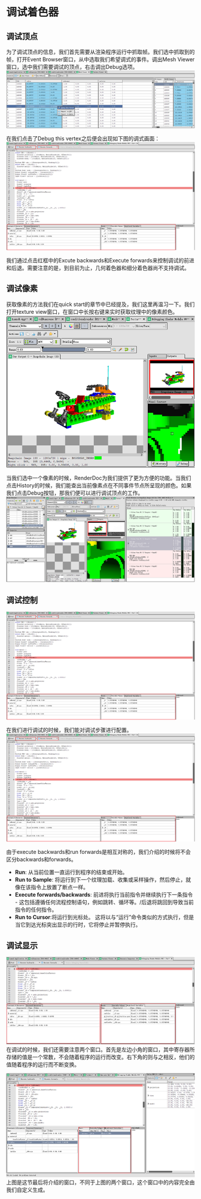 # 调试着色器
## 调试顶点
为了调试顶点的信息，我们首先需要从渲染程序运行中抓取帧。我们选中抓取到的帧，打开Event Browser窗口，从中选取我们希望调式的事件。调出Mesh Viewer窗口，选中我们需要调试的顶点，右击调出Debug选项。
![](./img/3.RenderDoc_vertex_debug.png)
<br/>

在我们点击了Debug this vertex之后便会出现如下图的调式画面：
![](./img/3.RenderDoc_vertex_debug_forward_backward.png)
<br/>

我们通过点击红框中的Excute backwards和Execute forwards来控制调试的前进和后退。需要注意的是，到目前为止，几何着色器和细分着色器尚不支持调试。
<br/>

## 调试像素
获取像素的方法我们在quick start的章节中已经提及，我们这里再温习一下。我们打开texture view窗口，在窗口中长按右键来实时获取纹理中的像素颜色。
![](./img/3.RenderDoc_pixel_debug.png)
<br/>

当我们选中一个像素的时候，RenderDoc为我们提供了更为方便的功能。当我们点击History的时候，我们能查出当前像素点在不同事件节点所呈现的颜色。如果我们点击Debug按钮，那我们便可以进行调试顶点的工作。
![](./img/3.RenderDoc_pixel_debug_history.png)
<br/>

## 调试控制
![](./img/3.RenderDoc_vertex_debug_forward_backward.png)
<br/>

在我们进行调试的时候，我们能对调试步骤进行配置。
![](./img/3.RenderDoc_vertex_debug_forward_backward.png)
<br/>

由于execute backwards和run forwards是相互对称的，我们介绍的时候将不会区分backwards和forwards。
* __Run__: 从当前位置一直运行到程序的结束或开始。
* __Run to Sample__: 将运行到下一个纹理加载、收集或采样操作，然后停止，就像在该指令上放置了断点一样。
* __Execute forwards/backwards__: 前进将执行当前指令并继续执行下一条指令 - 这包括遵循任何流程控制语句，例如跳转、循环等。/后退将跳回到导致当前指令的任何指令。
* __Run to Cursor__:将运行到光标处。 这将以与“运行”命令类似的方式执行，但是当它到达光标突出显示的行时，它将停止并暂停执行。

## 调试显示
![](./img/3.RenderDoc_display_debug.png)
<br/>
在调试的时候，我们还需要注意两个窗口。首先是左边小角的窗口，其中寄存器所存储的值是一个常数，不会随着程序的运行而改变。右下角的则与之相反，他们的值随着程序的运行而不断变换。

![](./img/3.RenderDoc_display_debug_watch.png)
<br/>
上图是这节最后将介绍的窗口，不同于上图的两个窗口，这个窗口中的内容完全由我们自定义生成。





